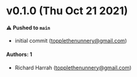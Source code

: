 # v0.1.0 (Thu Oct 21 2021)

#### ⚠️ Pushed to `main`

- initial commit (topplethenunnery@gmail.com)

#### Authors: 1

- Richard Harrah (topplethenunnery@gmail.com)
